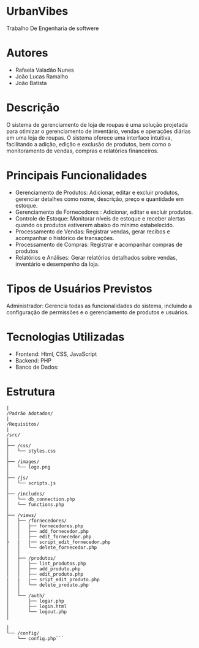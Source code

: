 # UrbanVibes
Trabalho De Engenharia de softwere

# Autores
* Rafaela Valadão Nunes
* João Lucas Ramalho
* João Batista

# Descrição
O sistema de gerenciamento de loja de roupas é uma solução  projetada para otimizar o gerenciamento de inventário, vendas e operações diárias em uma loja de roupas. O sistema oferece uma interface intuitiva, facilitando a adição, edição e exclusão de produtos, bem como o monitoramento de vendas, compras e relatórios financeiros.

# Principais Funcionalidades
* Gerenciamento de Produtos: Adicionar, editar e excluir produtos, gerenciar detalhes como nome, descrição, preço e quantidade em estoque.
* Gerenciamento de Fornecedores : Adicionar, editar e excluir produtos.
* Controle de Estoque: Monitorar níveis de estoque e receber alertas quando os produtos estiverem abaixo do mínimo estabelecido.
* Processamento de Vendas: Registrar vendas, gerar recibos e acompanhar o histórico de transações.
* Processamento de Compras: Registrar e acompanhar compras de produtos
* Relatórios e Análises: Gerar relatórios detalhados sobre vendas, inventário e desempenho da loja.

# Tipos de Usuários Previstos
Administrador: Gerencia todas as funcionalidades do sistema, incluindo a configuração de permissões e o gerenciamento de produtos e usuários.

     
# Tecnologias Utilizadas 
* Frontend: Html, CSS, JavaScript 
* Backend: PHP
* Banco de Dados:

# Estrutura

```/Diagramas/
|
/Padrão Adotados/
|
/Requisitos/
|
/src/
│
├── /css/
│   └── styles.css
│
├── /images/
│   └── logo.png
│
├── /js/
│   └── scripts.js
│
├── /includes/
│   └── db_connection.php
│   └── functions.php
│
├── /views/
│   ├── /fornecedores/
│   │   ├── fornecedores.php
│   │   ├── add_fornecedor.php
│   │   ├── edit_fornecedor.php
├   |   |── script_edit_fornecedor.php
│   │   └── delete_fornecedor.php
│   │
│   ├── /produtos/
│   │   ├── list_produtos.php
│   │   ├── add_produto.php
│   │   ├── edit_produto.php
|   |   |── sript_edit_produto.php
│   │   └── delete_produto.php
│   │
│   └── /auth/
│       ├── logar.php
│       ├── login.html
│       └── logout.php
│

│
└── /config/
    └── config.php```
